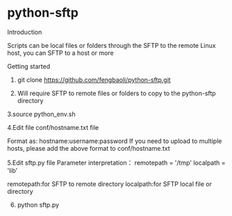 # python-sftp
Introduction

Scripts can be local files or folders through the SFTP to the remote Linux host, you can SFTP to a host or more

Getting started
1. git clone https://github.com/fengbaoli/python-sftp.git

2. Will require SFTP to remote files or folders to copy to the python-sftp directory

3.source python_env.sh

4.Edit file conf/hostname.txt file

Format as:
hostname:username:password
If you need to upload to multiple hosts, please add the above format to conf/hostname.txt

5.Edit sftp.py file
Parameter interpretation：
    remotepath = '/tmp'
    localpath = 'lib'
    
remotepath:for SFTP to remote directory
localpath:for SFTP local file or directory

6. python sftp.py
